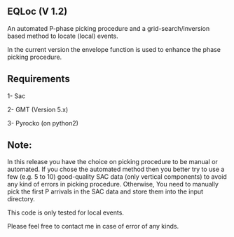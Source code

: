 EQLoc (V 1.2)
---------

An automated P-phase picking procedure and a grid-search/inversion based method to locate (local) events. 

In the current version the envelope function is used to enhance the phase picking procedure.

Requirements
------------

1- Sac

2- GMT (Version 5.x)

3- Pyrocko (on python2)


Note:
-----

In this release you have the choice on picking procedure to be manual or automated. If you chose the automated method then you better try to use a few (e.g. 5 to 10) good-quality SAC data (only vertical components) to avoid any kind of errors in picking procedure. Otherwise, You need to manually pick the first P arrivals in the SAC data and store them into the input directory.

This code is only tested for local events.

Please feel free to contact me in case of error of any kinds.

